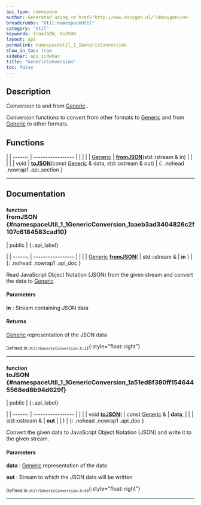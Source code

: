 ```yaml
---
api_type: namespace
author: Generated using <a href="http://www.doxygen.nl/">Doxygen</a>
breadcrumbs: "Util:namespaceUtil"
category: "Util"
keywords: fromJSON, toJSON
layout: api
permalink: namespaceUtil_1_1GenericConversion
show_in_toc: true
sidebar: api_sidebar
title: "GenericConversion"
toc: false
---
```


## Description

Conversion to and from [Generic](classUtil_1_1Generic) .

Conversion functions to convert from other formats to [Generic](classUtil_1_1Generic) and from [Generic](classUtil_1_1Generic) to other formats.



## Functions

|
| ------: | ----------------- |
|  | |
| [Generic](classUtil_1_1Generic) | **[fromJSON](#namespaceUtil_1_1GenericConversion_1aaeb3ad3404826c2f107c6184583cad10)**(std::istream & in) |
|  | |
| void | **[toJSON](#namespaceUtil_1_1GenericConversion_1a51ed8f380ff1546445568ed8b94d629f)**(const [Generic](classUtil_1_1Generic) & data, std::ostream & out) |
{: .nohead .nowrap1 .api_section }


-------------------------------------------------------------------

## Documentation

### <small>function</small><br/> fromJSON {#namespaceUtil_1_1GenericConversion_1aaeb3ad3404826c2f107c6184583cad10}

| public |
{:.api_label}

|
| ------: | ----------------- |
|  |
| [Generic](classUtil_1_1Generic) **[fromJSON](#namespaceUtil_1_1GenericConversion_1aaeb3ad3404826c2f107c6184583cad10)**( | std::istream & | **in** ) |
{: .nohead .nowrap1 .api_doc }



Read JavaScript Object Notation (JSON) from the given stream and convert the data to [Generic](classUtil_1_1Generic) .


#### Parameters
**in**
:  Stream containing JSON data




#### Returns
 [Generic](classUtil_1_1Generic) representation of the JSON data





<sub>Defined in `Util/GenericConversion.h:31`</sub>{:style="float: right"}

-------------------------------------------------------------------

### <small>function</small><br/> toJSON {#namespaceUtil_1_1GenericConversion_1a51ed8f380ff1546445568ed8b94d629f}

| public |
{:.api_label}

|
| ------: | ----------------- |
|  |
| void **[toJSON](#namespaceUtil_1_1GenericConversion_1a51ed8f380ff1546445568ed8b94d629f)**( | const [Generic](classUtil_1_1Generic) & | **data**, |
| | std::ostream & | **out** |
|   ) |
{: .nohead .nowrap1 .api_doc }



Convert the given data to JavaScript Object Notation (JSON) and write it to the given stream.


#### Parameters
**data**
:   [Generic](classUtil_1_1Generic) representation of the data



**out**
:  Stream to which the JSON data will be written







<sub>Defined in `Util/GenericConversion.h:40`</sub>{:style="float: right"}

-------------------------------------------------------------------

